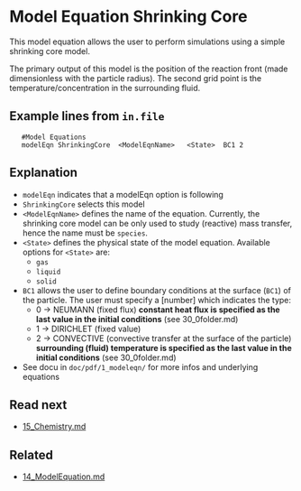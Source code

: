 Model Equation Shrinking Core
======================
This model equation allows the user to perform simulations using a simple shrinking core model. 

The primary output of this model is the position of the reaction front (made dimensionless with the particle radius). The second grid point is the temperature/concentration in the surrounding fluid.


Example lines from `in.file`
-----------------------------

````
   #Model Equations
   modelEqn ShrinkingCore  <ModelEqnName>   <State>  BC1 2  
```` 
 Explanation
----------------
 - `modelEqn` indicates that a modelEqn option is following
 - `ShrinkingCore` selects this model 
 - `<ModelEqnName>` defines the name of the equation. Currently, the shrinking core model can be only used to study (reactive) mass transfer, hence the name must be `species`.
 - `<State>` defines the physical state of the model equation. Available options for `<State>` are:
    * `gas`
    * `liquid`
    * `solid`
 - `BC1` allows the user to define boundary conditions at the surface (`BC1`) of the particle. The user must specify a [number] which indicates the type:
    * 0 -> NEUMANN (fixed flux) **constant heat flux is specified as the last value in the initial conditions** (see 30_0folder.md)
    * 1 -> DIRICHLET (fixed value) 
    * 2 -> CONVECTIVE (convective transfer at the surface of the particle) **surrounding (fluid) temperature is specified as the last value in the initial conditions** (see 30_0folder.md)
 - See docu in `doc/pdf/1_modeleqn/` for more infos and underlying equations
   
 
Read next
-----------
 - [15_Chemistry.md](15_Chemistry.md)

Related
----------
 - [14_ModelEquation.md](14_ModelEquation.md)
